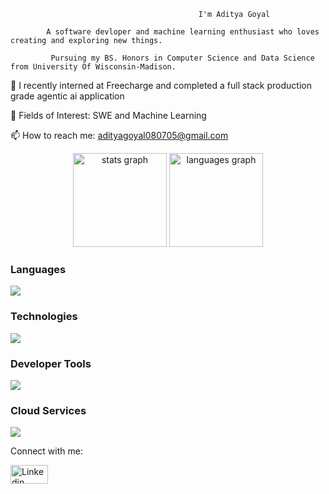                                               I'm Aditya Goyal
                                      
            A software devloper and machine learning enthusiast who loves creating and exploring new things.

             Pursuing my BS. Honors in Computer Science and Data Science from University Of Wisconsin-Madison.


🔭 I recently interned at Freecharge and completed a full stack production grade agentic ai application

🌱 Fields of Interest: SWE and Machine Learning

📫 How to reach me: adityagoyal080705@gmail.com


<div align="center">
  <img src="https://github-readme-stats.vercel.app/api?username=AdiistheGoat&hide_title=false&hide_rank=false&show_icons=true&include_all_commits=true&count_private=true&disable_animations=false&theme=dracula&locale=en&hide_border=false" height="150" alt="stats graph"  />
  <img src="https://github-readme-stats.vercel.app/api/top-langs?username=AdiistheGoat&locale=en&hide_title=false&layout=compact&card_width=320&langs_count=5&theme=dracula&hide_border=false" height="150" alt="languages graph"  />
</div>


<h3>Languages</h3>
<p>
  <a href="https://skillicons.dev">
    <img src="https://skillicons.dev/icons?i=python,java,html,css,mysql" />
  </a>
</p>

<h3>Technologies</h3>
<p>
  <a href="https://skillicons.dev">
    <img src="https://skillicons.dev/icons?i=sklearn,pytorch,flask,fastapi,redis,kafka,opencv,postgres,sqlite" />
  </a>
</p>

<h3>Developer Tools</h3>
<p>
  <a href="https://skillicons.dev">
    <img src="https://skillicons.dev/icons?i=vscode,postman,docker,github,eclipse,anaconda&theme=dark" />
  </a>
</p>

<h3>Cloud Services</h3>
<p>
  <a href="https://skillicons.dev">
    <img src="https://skillicons.dev/icons?i=aws,gcp&theme=dark" />
  </a>
</p>

Connect with me:

[<img src="https://raw.githubusercontent.com/rahuldkjain/github-profile-readme-generator/master/src/images/icons/Social/linked-in-alt.svg" alt="Linkedin" width="60" height="30">
](https://www.linkedin.com/in/aditya-goyal-aa0288213/)

